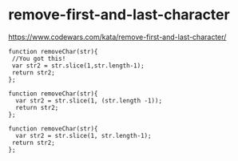 # remove-first-and-last-character
https://www.codewars.com/kata/remove-first-and-last-character/


```
function removeChar(str){
 //You got this!
 var str2 = str.slice(1,str.length-1);
 return str2;
};
```

```
function removeChar(str){
  var str2 = str.slice(1, (str.length -1));
  return str2;
};
```

```
function removeChar(str){
  var str2 = str.slice(1, str.length-1);
 return str2;
};




```
